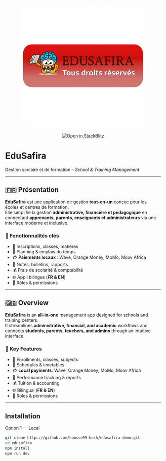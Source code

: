<p align="center">
  <img src="EDUSAFIRA_README_PACK_2025/public/edusafira-badge.png" alt="EduSafira Badge" width="400"/>
</p>

<p align="center">
  <a href="https://stackblitz.com/github/housse99-hash/edusafira-demo">
    <img src="https://developer.stackblitz.com/img/open_in_stackblitz.svg" alt="Open in StackBlitz"/>
  </a>
</p>

# EduSafira

Gestion scolaire et de formation – *School & Training Management*

---

## 🇫🇷 Présentation  

**EduSafira** est une application de gestion **tout-en-un** conçue pour les écoles et centres de formation.  
Elle simplifie la gestion **administrative, financière et pédagogique** en connectant **apprenants, parents, enseignants et administrateurs** via une interface moderne et inclusive.  

### 🚀 Fonctionnalités clés  
- 🏫 Inscriptions, classes, matières  
- 📅 Planning & emplois du temps  
- 💳 **Paiements locaux** : Wave, Orange Money, MoMo, Moov Africa  
- 📝 Notes, bulletins, rapports  
- 💰 Frais de scolarité & comptabilité  
- 🌐 Appli bilingue (**FR & EN**)  
- 🔐 Rôles & permissions  

---

## 🇬🇧 Overview  

**EduSafira** is an **all-in-one** management app designed for schools and training centers.  
It streamlines **administrative, financial, and academic** workflows and connects **students, parents, teachers, and admins** through an intuitive interface.  

### 🚀 Key Features  
- 🏫 Enrollments, classes, subjects  
- 📅 Schedules & timetables  
- 💳 **Local payments**: Wave, Orange Money, MoMo, Moov Africa  
- 📝 Performance tracking & reports  
- 💰 Tuition & accounting  
- 🌐 Bilingual (**FR & EN**)  
- 🔐 Roles & permissions  

---

## Installation

Option 1 — Local

```bash
git clone https://github.com/housse99-hash/edusafira-demo.git
cd edusafira
npm install
npm run dev

